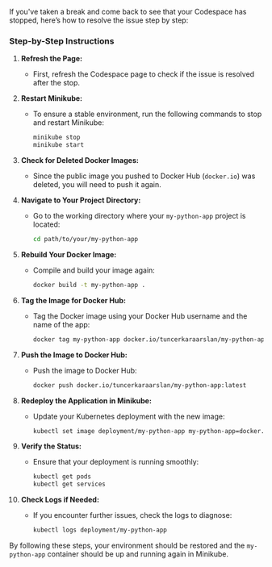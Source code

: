 If you've taken a break and come back to see that your Codespace has stopped, here’s how to resolve the issue step by step:

### Step-by-Step Instructions

1. **Refresh the Page:**
   - First, refresh the Codespace page to check if the issue is resolved after the stop.
   
2. **Restart Minikube:**
   - To ensure a stable environment, run the following commands to stop and restart Minikube:
     ```bash
     minikube stop
     minikube start
     ```

3. **Check for Deleted Docker Images:**
   - Since the public image you pushed to Docker Hub (`docker.io`) was deleted, you will need to push it again.

4. **Navigate to Your Project Directory:**
   - Go to the working directory where your `my-python-app` project is located:
     ```bash
     cd path/to/your/my-python-app
     ```

5. **Rebuild Your Docker Image:**
   - Compile and build your image again:
     ```bash
     docker build -t my-python-app .
     ```

6. **Tag the Image for Docker Hub:**
   - Tag the Docker image using your Docker Hub username and the name of the app:
     ```bash
     docker tag my-python-app docker.io/tuncerkaraarslan/my-python-app:latest
     ```

7. **Push the Image to Docker Hub:**
   - Push the image to Docker Hub:
     ```bash
     docker push docker.io/tuncerkaraarslan/my-python-app:latest
     ```

8. **Redeploy the Application in Minikube:**
   - Update your Kubernetes deployment with the new image:
     ```bash
     kubectl set image deployment/my-python-app my-python-app=docker.io/tuncerkaraarslan/my-python-app:latest
     ```

9. **Verify the Status:**
   - Ensure that your deployment is running smoothly:
     ```bash
     kubectl get pods
     kubectl get services
     ```

10. **Check Logs if Needed:**
    - If you encounter further issues, check the logs to diagnose:
      ```bash
      kubectl logs deployment/my-python-app
      ```

By following these steps, your environment should be restored and the `my-python-app` container should be up and running again in Minikube.
